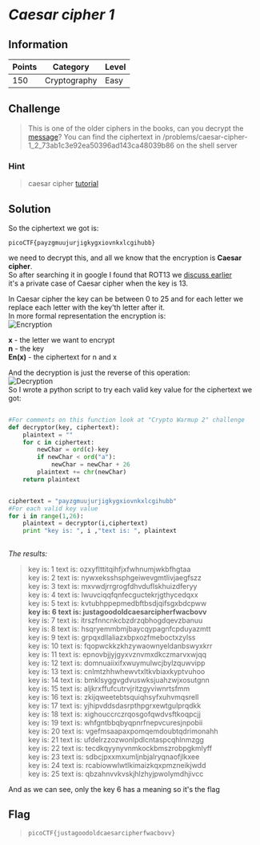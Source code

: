 
# *Caesar cipher 1*
## Information
| Points |Category  | Level|
|--|--|--|
| 150 | Cryptography |Easy |

## Challenge

> This is one of the older ciphers in the books, can you decrypt the [message](https://2018shell.picoctf.com/static/8b8d9e1fd4c9cd66facc3794d9c69175/ciphertext)? You can find the ciphertext in /problems/caesar-cipher-1_2_73ab1c3e92ea50396ad143ca48039b86 on the shell server

### Hint
> caesar cipher [tutorial](https://learncryptography.com/classical-encryption/caesar-cipher)
## Solution
So the ciphertext we got is:  

    picoCTF{payzgmuujurjigkygxiovnkxlcgihubb}  

we need to decrypt this, and all we know that the encryption is **Caesar cipher**.  
So after searching it in google I found that ROT13 we [discuss earlier](https://github.com/zomry1/picoCTF_2018_Writeup/tree/master/Cryptography/Crypto%20Warmup%202)  
it's a private case of Caesar cipher when the key is 13.  
  
In Caesar cipher the key can be between 0 to 25 and for each letter we   replace each letter with the key'th letter after it.    
In more formal representation the encryption is:  
![Encryption](https://wikimedia.org/api/rest_v1/media/math/render/svg/77b59c7a676a99610ddee4ffc305aa7f9cda3b1a)

  **x**  - the letter we want to encrypt  
**n** - the key  
**En(x)** - the ciphertext for n and x  
  
And the decryption is just the reverse of this operation:  
![Decryption](https://wikimedia.org/api/rest_v1/media/math/render/svg/8ed607e0202ff8d35aa41559f846cac9d358a362)    
So I wrote a python script to try each valid key value for the ciphertext we got:  
```python

#For comments on this function look at "Crypto Warmup 2" challenge
def decryptor(key, ciphertext):
	plaintext = ""
	for c in ciphertext:
		newChar = ord(c)-key
		if newChar < ord("a"):
			newChar = newChar + 26
		plaintext += chr(newChar)
	return plaintext


ciphertext = "payzgmuujurjigkygxiovnkxlcgihubb"
#For each valid key value
for i in range(1,26):
	plaintext = decryptor(i,ciphertext)
	print "key is: ", i ,"text is: ", plaintext
	
```

*The results:*   
>key is:  1 text is:  ozxyflttitqihfjxfwhnumjwkbfhgtaa  
>key is:  2 text is:  nywxeksshsphgeiwevgmtlivjaegfszz  
>key is:  3 text is:  mxvwdjrrgrogfdhvduflskhuizdferyy  
>key is:  4 text is:  lwuvciqqfqnfecguctekrjgthycedqxx  
>key is:  5 text is:  kvtubhppepmedbftbsdjqifsgxbdcpww  
>**key is:  6 text is:  justagoodoldcaesarcipherfwacbovv**  
>key is:  7 text is:  itrszfnncnkcbzdrzqbhogdqevzbanuu  
>key is:  8 text is:  hsqryemmbmjbaycqypagnfcpduyazmtt  
>key is:  9 text is:  grpqxdllaliazxbpxozfmeboctxzylss  
>key is:  10 text is:  fqopwckkzkhzywaownyeldanbswyxkrr  
>key is:  11 text is:  epnovbjjyjgyxvznvmxdkczmarvxwjqq  
>key is:  12 text is:  domnuaiixifxwuymulwcjbylzquwvipp  
>key is:  13 text is:  cnlmtzhhwhewvtxltkvbiaxkyptvuhoo  
>key is:  14 text is:  bmklsyggvgdvuswksjuahzwjxosutgnn  
>key is:  15 text is:  aljkrxffufcutrvjritzgyviwnrtsfmm  
>key is:  16 text is:  zkijqweetebtsquiqhsyfxuhvmqsrell  
>key is:  17 text is:  yjhipvddsdasrpthpgrxewtgulprqdkk  
>key is:  18 text is:  xighouccrczrqosgofqwdvsftkoqpcjj  
>key is:  19 text is:  whfgntbbqbyqpnrfnepvcuresjnpobii  
>key is:  20 text is:  vgefmsaapaxpomqemdoubtqdrimonahh  
>key is:  21 text is:  ufdelrzzozwonlpdlcntaspcqhlnmzgg  
>key is:  22 text is:  tecdkqyynyvnmkockbmszrobpgkmlyff  
>key is:  23 text is:  sdbcjpxxmxumljnbjalryqnaofjlkxee  
>key is:  24 text is:  rcabiowwlwtlkimaizkqxpmzneikjwdd   
>key is:  25 text is:  qbzahnvvkvskjhlzhyjpwolymdhjivcc 

And as we can see, only the key 6 has a meaning so it's the flag
## Flag
> `picoCTF{justagoodoldcaesarcipherfwacbovv}
`


